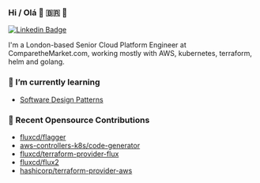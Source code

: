 ### Hi / Olá 👋 🇧🇷 🏴󠁧󠁢󠁳󠁣󠁴󠁿

[![Linkedin Badge](https://img.shields.io/badge/-philnichol-blue?style=flat&logo=Linkedin&logoColor=white&link=https://www.linkedin.com/in/phil-nichol-0aa14a55/)](https://www.linkedin.com/in/phil-nichol-0aa14a55/)

I'm a London-based Senior Cloud Platform Engineer at ComparetheMarket.com, working mostly with AWS, kubernetes, terraform, helm and golang.

<!--
**philnichol/philnichol** is a ✨ _special_ ✨ repository because its `README.md` (this file) appears on your GitHub profile.

Here are some ideas to get you started:

- 🔭 I’m currently working on ...
- 🌱 I’m currently learning ...
- 👯 I’m looking to collaborate on ...
- 🤔 I’m looking for help with ...
- 💬 Ask me about ...
- 📫 How to reach me: ...
- 😄 Pronouns: ...
- ⚡ Fun fact: ...
-->


### 🌱 I’m currently learning
- [Software Design Patterns](https://refactoring.guru/design-patterns)

### 🚀 Recent Opensource Contributions
- [fluxcd/flagger](https://github.com/fluxcd/flagger/commits?author=philnichol)
- [aws-controllers-k8s/code-generator](https://github.com/aws-controllers-k8s/code-generator/commits?author=philnichol)
- [fluxcd/terraform-provider-flux](https://github.com/fluxcd/terraform-provider-flux/commits?author=philnichol)
- [fluxcd/flux2](https://github.com/fluxcd/flux2/commits?author=philnichol)
- [hashicorp/terraform-provider-aws](https://github.com/hashicorp/terraform-provider-aws/commits?author=philnichol)
